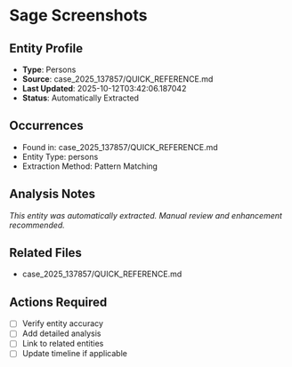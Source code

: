 # Sage Screenshots

## Entity Profile
- **Type**: Persons
- **Source**: case_2025_137857/QUICK_REFERENCE.md
- **Last Updated**: 2025-10-12T03:42:06.187042
- **Status**: Automatically Extracted

## Occurrences
- Found in: case_2025_137857/QUICK_REFERENCE.md
- Entity Type: persons
- Extraction Method: Pattern Matching

## Analysis Notes
*This entity was automatically extracted. Manual review and enhancement recommended.*

## Related Files
- case_2025_137857/QUICK_REFERENCE.md

## Actions Required
- [ ] Verify entity accuracy
- [ ] Add detailed analysis
- [ ] Link to related entities
- [ ] Update timeline if applicable
